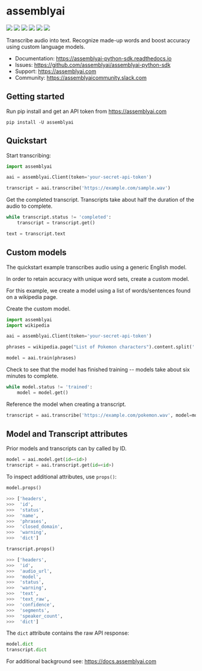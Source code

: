 # assemblyai

[![](https://img.shields.io/pypi/v/assemblyai.svg)](https://pypi.org/project/assemblyai/)
[![](https://img.shields.io/travis/AssemblyAI/assemblyai-python-sdk.svg)](https://travis-ci.org/AssemblyAI/assemblyai-python-sdk/builds)
[![](https://readthedocs.org/projects/assemblyai-python-sdk/badge/?version=latest)](https://readthedocs.org/projects/assemblyai-python-sdk)
[![](https://pyup.io/repos/github/AssemblyAI/assemblyai-python-sdk/shield.svg)](https://pyup.io/repos/github/AssemblyAI/assemblyai-python-sdk)
[![](https://codecov.io/gh/AssemblyAI/assemblyai-python-sdk/branch/master/graph/badge.svg)](https://codecov.io/gh/AssemblyAI/assemblyai-python-sdk)
[![](https://api.codeclimate.com/v1/badges/00f7edad5531b210b61f/maintainability)](https://codeclimate.com/github/brennv/assemblyai-python-sdk/maintainability)

Transcribe audio into text. Recognize made-up words and boost accuracy using custom language models.

- Documentation: https://assemblyai-python-sdk.readthedocs.io
- Issues: https://github.com/assemblyai/assemblyai-python-sdk
- Support: https://assemblyai.com
- Community: https://assemblyaicommunity.slack.com


## Getting started

Run pip install and get an API token from https://assemblyai.com

```shell
pip install -U assemblyai
```


## Quickstart

Start transcribing:

```python
import assemblyai

aai = assemblyai.Client(token='your-secret-api-token')

transcript = aai.transcribe('https://example.com/sample.wav')
```

Get the completed transcript. Transcripts take about half the duration of the
audio to complete.

```python
while transcript.status != 'completed':
    transcript = transcript.get()

text = transcript.text
```


## Custom models

The quickstart example transcribes audio using a generic English model.

In order to retain accuracy with unique word sets, create a custom model.

For this example, we create a model using a list of words/sentences found on a wikipedia page.

Create the custom model.

```python
import assemblyai
import wikipedia

aai = assemblyai.Client(token='your-secret-api-token')

phrases = wikipedia.page("List of Pokemon characters").content.split('. ')

model = aai.train(phrases)
```

Check to see that the model has finished training -- models take about six
minutes to complete.

```Python
while model.status != 'trained':
    model = model.get()
```

Reference the model when creating a transcript.

```python
transcript = aai.transcribe('https://example.com/pokemon.wav', model=model)
```


## Model and Transcript attributes

Prior models and transcripts can by called by ID.

```python
model = aai.model.get(id=<id>)
transcript = aai.transcript.get(id=<id>)
```

To inspect additional attributes, use `props()`:

```Python
model.props()

>>> ['headers',
>>>  'id',
>>>  'status',
>>>  'name',
>>>  'phrases',
>>>  'closed_domain',
>>>  'warning',
>>>  'dict']

transcript.props()

>>> ['headers',
>>>  'id',
>>>  'audio_url',
>>>  'model',
>>>  'status',
>>>  'warning',
>>>  'text',
>>>  'text_raw',
>>>  'confidence',
>>>  'segments',
>>>  'speaker_count',
>>>  'dict']
```

The `dict` attribute contains the raw API response:

```Python
model.dict
transcript.dict
```

For additional background see: https://docs.assemblyai.com
